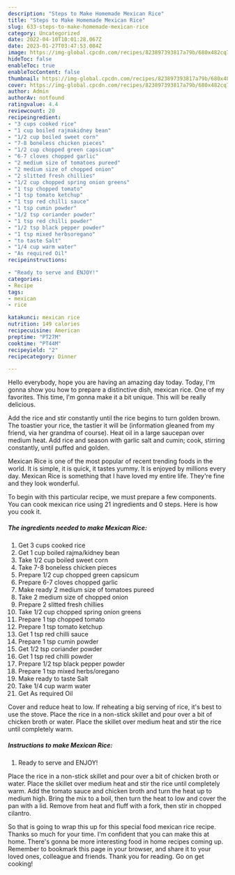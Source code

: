 ```yaml
---
description: "Steps to Make Homemade Mexican Rice"
title: "Steps to Make Homemade Mexican Rice"
slug: 633-steps-to-make-homemade-mexican-rice
category: Uncategorized
date: 2022-04-10T10:01:28.067Z
date: 2023-01-27T03:47:53.084Z
image: https://img-global.cpcdn.com/recipes/823897393817a79b/680x482cq70/mexican-rice-recipe-main-photo.jpg
hideToc: false
enableToc: true
enableTocContent: false
thumbnail: https://img-global.cpcdn.com/recipes/823897393817a79b/680x482cq70/mexican-rice-recipe-main-photo.jpg
cover: https://img-global.cpcdn.com/recipes/823897393817a79b/680x482cq70/mexican-rice-recipe-main-photo.jpg
author: Admin
authorAv: notfound
ratingvalue: 4.4
reviewcount: 20
recipeingredient:
- "3 cups cooked rice"
- "1 cup boiled rajmakidney bean"
- "1/2 cup boiled sweet corn"
- "7-8 boneless chicken pieces"
- "1/2 cup chopped green capsicum"
- "6-7 cloves chopped garlic"
- "2 medium size of tomatoes pureed"
- "2 medium size of chopped onion"
- "2 slitted fresh chillies"
- "1/2 cup chopped spring onion greens"
- "1 tsp chopped tomato"
- "1 tsp tomato ketchup"
- "1 tsp red chilli sauce"
- "1 tsp cumin powder"
- "1/2 tsp coriander powder"
- "1 tsp red chilli powder"
- "1/2 tsp black pepper powder"
- "1 tsp mixed herbsoregano"
- "to taste Salt"
- "1/4 cup warm water"
- "As required Oil"
recipeinstructions:

- "Ready to serve and ENJOY!"
categories:
- Recipe
tags:
- mexican
- rice

katakunci: mexican rice 
nutrition: 149 calories
recipecuisine: American
preptime: "PT27M"
cooktime: "PT44M"
recipeyield: "2"
recipecategory: Dinner

---
```



Hello everybody, hope you are having an amazing day today. Today, I'm gonna show you how to prepare a distinctive dish, mexican rice. One of my favorites. This time, I'm gonna make it a bit unique. This will be really delicious.

Add the rice and stir constantly until the rice begins to turn golden brown. The toastier your rice, the tastier it will be (information gleaned from my friend, via her grandma of course). Heat oil in a large saucepan over medium heat. Add rice and season with garlic salt and cumin; cook, stirring constantly, until puffed and golden.

Mexican Rice is one of the most popular of recent trending foods in the world. It is simple, it is quick, it tastes yummy. It is enjoyed by millions every day. Mexican Rice is something that I have loved my entire life. They're fine and they look wonderful.


To begin with this particular recipe, we must prepare a few components. You can cook mexican rice using 21 ingredients and 0 steps. Here is how you cook it.

<!--inarticleads1-->

##### The ingredients needed to make Mexican Rice:

1. Get 3 cups cooked rice
1. Get 1 cup boiled rajma/kidney bean
1. Take 1/2 cup boiled sweet corn
1. Take 7-8 boneless chicken pieces
1. Prepare 1/2 cup chopped green capsicum
1. Prepare 6-7 cloves chopped garlic
1. Make ready 2 medium size of tomatoes pureed
1. Take 2 medium size of chopped onion
1. Prepare 2 slitted fresh chillies
1. Take 1/2 cup chopped spring onion greens
1. Prepare 1 tsp chopped tomato
1. Prepare 1 tsp tomato ketchup
1. Get 1 tsp red chilli sauce
1. Prepare 1 tsp cumin powder
1. Get 1/2 tsp coriander powder
1. Get 1 tsp red chilli powder
1. Prepare 1/2 tsp black pepper powder
1. Prepare 1 tsp mixed herbs/oregano
1. Make ready to taste Salt
1. Take 1/4 cup warm water
1. Get As required Oil


Cover and reduce heat to low. If reheating a big serving of rice, it&#39;s best to use the stove. Place the rice in a non-stick skillet and pour over a bit of chicken broth or water. Place the skillet over medium heat and stir the rice until completely warm. 

<!--inarticleads2-->

##### Instructions to make Mexican Rice:


1. Ready to serve and ENJOY!

Place the rice in a non-stick skillet and pour over a bit of chicken broth or water. Place the skillet over medium heat and stir the rice until completely warm. Add the tomato sauce and chicken broth and turn the heat up to medium high. Bring the mix to a boil, then turn the heat to low and cover the pan with a lid. Remove from heat and fluff with a fork, then stir in chopped cilantro. 

So that is going to wrap this up for this special food mexican rice recipe. Thanks so much for your time. I'm confident that you can make this at home. There's gonna be more interesting food in home recipes coming up. Remember to bookmark this page in your browser, and share it to your loved ones, colleague and friends. Thank you for reading. Go on get cooking!
